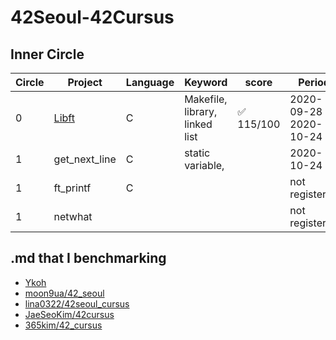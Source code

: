 # 42Seoul-42Cursus

## Inner Circle

| Circle | Project                                                      | Language | Keyword                        | score    | Period                  |
| ------ | ------------------------------------------------------------ | -------- | ------------------------------ | -------- | ----------------------- |
| 0      | [Libft](https://github.com/papawolf90/42Seoul-42Cursus/tree/master/00_Libft) | C        | Makefile, library, linked list | ✅ 115/100 | 2020-09-28 ~ 2020-10-24 |
| 1      | get_next_line                                                | C        | static variable,               |          | 2020-10-24 ~            |
| 1      | ft_printf                                                    | C        |                                |          | not registered          |
| 1      | netwhat                                                      |          |                                |          | not registered          |


## .md that I benchmarking

- [Ykoh](https://github.com/kohyounghwan/libft#Contents)
- [moon9ua/42_seoul](https://github.com/moon9ua/42_seoul)
- [lina0322/42seoul_cursus](https://github.com/lina0322/42seoul_cursus)
- [JaeSeoKim/42cursus](https://github.com/JaeSeoKim/42cursus)
- [365kim/42_cursus](https://github.com/365kim/42_cursus)

